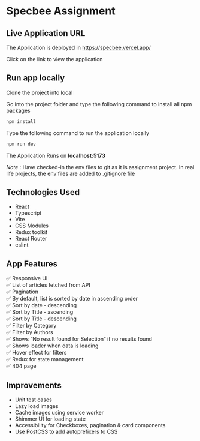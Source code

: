 # Specbee Assignment

## Live Application URL

The Application is deployed in https://specbee.vercel.app/

Click on the link to view the application

## Run app locally
Clone the project into local

Go into the project folder and type the following command to install all npm packages

```bash
npm install
```

Type the following command to run the application locally

```bash
npm run dev
```

The Application Runs on **localhost:5173**

*Note* : Have checked-in the env files to git as it is assignment project. In real life projects, the env files are added to .gitignore file

## Technologies Used
- React
- Typescript
- Vite
- CSS Modules
- Redux toolkit
- React Router
- eslint

## App Features
✅ Responsive UI\
✅ List of articles fetched from API\
✅ Pagination\
✅ By default, list is sorted by date in ascending order\
✅ Sort by date - descending\
✅ Sort by Title - ascending\
✅ Sort by Title - descending\
✅ Filter by Category\
✅ Filter by Authors\
✅ Shows “No result found for Selection” if no results found\
✅ Shows loader when data is loading\
✅ Hover effect for filters\
✅ Redux for state management\
✅ 404 page

## Improvements
- Unit test cases
- Lazy load images
- Cache images using service worker
- Shimmer UI for loading state
- Accessibility for Checkboxes, pagination & card components
- Use PostCSS to add autoprefixers to CSS
